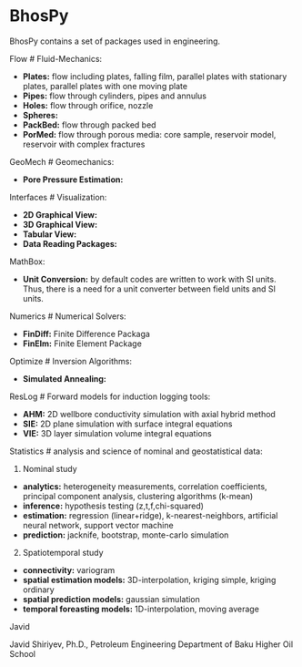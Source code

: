 # BhosPy

BhosPy contains a set of packages used in engineering.

Flow \# Fluid-Mechanics:

- **Plates:** flow including plates, falling film, parallel plates with stationary plates, parallel plates with one moving plate
- **Pipes:** flow through cylinders, pipes and annulus
- **Holes:** flow through orifice, nozzle
- **Spheres:**
- **PackBed:** flow through packed bed
- **PorMed:** flow through porous media: core sample, reservoir model, reservoir with complex fractures

GeoMech \# Geomechanics:

- **Pore Pressure Estimation:**

Interfaces \# Visualization:

- **2D Graphical View:**
- **3D Graphical View:**
- **Tabular View:**
- **Data Reading Packages:**

MathBox:

- **Unit Conversion:** by default codes are written to work with SI units. Thus, there is a need for a unit converter between field units and SI units.

Numerics \# Numerical Solvers:

- **FinDiff:** Finite Difference Packaga
- **FinElm:** Finite Element Package

Optimize \# Inversion Algorithms:

- **Simulated Annealing:**

ResLog \# Forward models for induction logging tools:

- **AHM:** 2D wellbore conductivity simulation with axial hybrid method
- **SIE:** 2D plane simulation with surface integral equations
- **VIE:** 3D layer simulation volume integral equations

Statistics \# analysis and science of nominal and geostatistical data:

1) Nominal study
- **analytics:** heterogeneity measurements, correlation coefficients, principal component analysis, clustering algorithms (k-mean)
- **inference:** hypothesis testing (z,t,f,chi-squared)
- **estimation:** regression (linear+ridge), k-nearest-neighbors, artificial neural network, support vector machine
- **prediction:** jacknife, bootstrap, monte-carlo simulation

2) Spatiotemporal study
- **connectivity:** variogram
- **spatial estimation models:** 3D-interpolation, kriging simple, kriging ordinary
- **spatial prediction models:** gaussian simulation
- **temporal foreasting models:** 1D-interpolation, moving average

Javid

Javid Shiriyev, Ph.D., Petroleum Engineering Department of Baku Higher Oil School